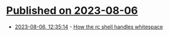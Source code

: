 # [Published on 2023-08-06](index.md)

* [2023-08-06, 12:35:14](https://lobste.rs/s/yttskl/how_rc_shell_handles_whitespace) - [How the rc shell handles whitespace](https://utcc.utoronto.ca/~cks/space/blog/unix/RcShellWhitespaceHandling)
